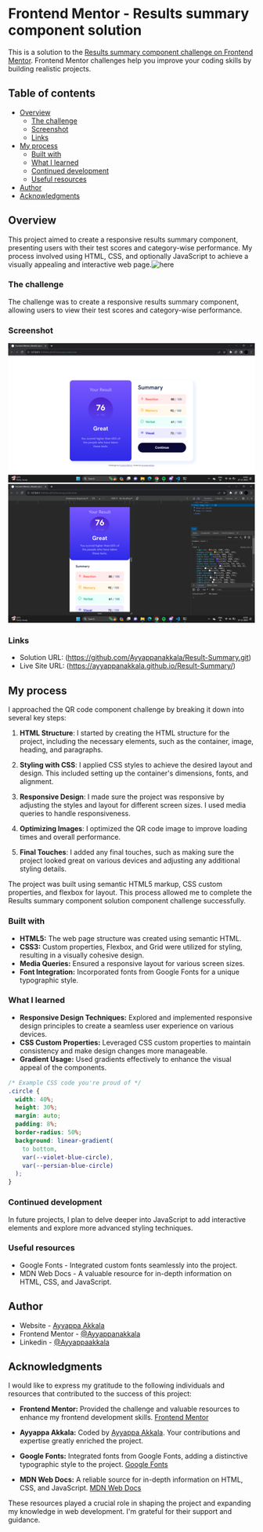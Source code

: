 # Frontend Mentor - Results summary component solution

This is a solution to the [Results summary component challenge on Frontend Mentor](https://www.frontendmentor.io/challenges/results-summary-component-CE_K6s0maV). Frontend Mentor challenges help you improve your coding skills by building realistic projects.

## Table of contents

- [Overview](#overview)
  - [The challenge](#the-challenge)
  - [Screenshot](#screenshot)
  - [Links](#links)
- [My process](#my-process)
  - [Built with](#built-with)
  - [What I learned](#what-i-learned)
  - [Continued development](#continued-development)
  - [Useful resources](#useful-resources)
- [Author](#author)
- [Acknowledgments](#acknowledgments)

## Overview

This project aimed to create a responsive results summary component, presenting users with their test scores and category-wise performance. My process involved using HTML, CSS, and optionally JavaScript to achieve a visually appealing and interactive web page.![here](https://ayyappanakkala.github.io/Result-Summary/)

### The challenge

The challenge was to create a responsive results summary component, allowing users to view their test scores and category-wise performance.

### Screenshot

![Desktop View](./Screenshots/Desktop%20View.png)
![Mobile View](./Screenshots/Mobile%20View.png)

### Links

- Solution URL: (https://github.com/Ayyappanakkala/Result-Summary.git)
- Live Site URL: (https://ayyappanakkala.github.io/Result-Summary/)

## My process

I approached the QR code component challenge by breaking it down into several key steps:

1. **HTML Structure**: I started by creating the HTML structure for the project, including the necessary elements, such as the container, image, heading, and paragraphs.

2. **Styling with CSS**: I applied CSS styles to achieve the desired layout and design. This included setting up the container's dimensions, fonts, and alignment.

3. **Responsive Design**: I made sure the project was responsive by adjusting the styles and layout for different screen sizes. I used media queries to handle responsiveness.

4. **Optimizing Images**: I optimized the QR code image to improve loading times and overall performance.

5. **Final Touches**: I added any final touches, such as making sure the project looked great on various devices and adjusting any additional styling details.

The project was built using semantic HTML5 markup, CSS custom properties, and flexbox for layout. This process allowed me to complete the Results summary component solution component challenge successfully.

### Built with

- **HTML5:** The web page structure was created using semantic HTML.
- **CSS3:** Custom properties, Flexbox, and Grid were utilized for styling, resulting in a visually cohesive design.
- **Media Queries:** Ensured a responsive layout for various screen sizes.
- **Font Integration:** Incorporated fonts from Google Fonts for a unique typographic style.

### What I learned

- **Responsive Design Techniques:** Explored and implemented responsive design principles to create a seamless user experience on various devices.
- **CSS Custom Properties:** Leveraged CSS custom properties to maintain consistency and make design changes more manageable.
- **Gradient Usage:** Used gradients effectively to enhance the visual appeal of the components.

```css
/* Example CSS code you're proud of */
.circle {
  width: 40%;
  height: 30%;
  margin: auto;
  padding: 8%;
  border-radius: 50%;
  background: linear-gradient(
    to bottom,
    var(--violet-blue-circle),
    var(--persian-blue-circle)
  );
}
```

### Continued development

In future projects, I plan to delve deeper into JavaScript to add interactive elements and explore more advanced styling techniques.

### Useful resources

- Google Fonts - Integrated custom fonts seamlessly into the project.
- MDN Web Docs - A valuable resource for in-depth information on HTML, CSS, and JavaScript.

## Author

- Website - [Ayyappa Akkala](-https://github.com/Ayyappanakkala/Personal_Portfolio.git)
- Frontend Mentor - [@Ayyappanakkala](https://www.frontendmentor.io/profile/@Ayyappanakkala)
- Linkedin - [@Ayyappaakkala](http://www.linkedin.com/in/ayyappaakkala)

## Acknowledgments

I would like to express my gratitude to the following individuals and resources that contributed to the success of this project:

- **Frontend Mentor:** Provided the challenge and valuable resources to enhance my frontend development skills.
  [Frontend Mentor](https://www.frontendmentor.io)

- **Ayyappa Akkala:** Coded by [Ayyappa Akkala](https://github.com/Ayyappanakkala). Your contributions and expertise greatly enriched the project.

- **Google Fonts:** Integrated fonts from Google Fonts, adding a distinctive typographic style to the project.
  [Google Fonts](https://fonts.google.com/)

- **MDN Web Docs:** A reliable source for in-depth information on HTML, CSS, and JavaScript.
  [MDN Web Docs](https://developer.mozilla.org/)

These resources played a crucial role in shaping the project and expanding my knowledge in web development. I'm grateful for their support and guidance.
